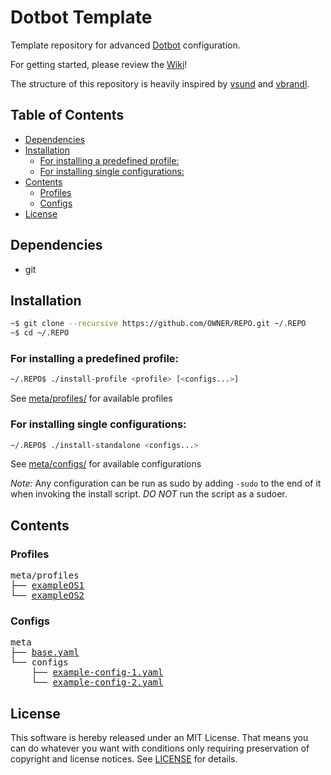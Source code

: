 # Dotbot Template
Template repository for advanced [Dotbot](https://github.com/anishathalye/dotbot) configuration.

For getting started, please review the [Wiki](https://github.com/ecarlson94/dotbot-template/wiki)!

The structure of this repository is heavily inspired by [vsund](https://github.com/vsund/dotfiles) and [vbrandl](https://github.com/vbrandl/dotfiles).

## Table of Contents
<!-- TOC GFM -->

- [Dependencies](#dependencies)
- [Installation](#installation)
    - [For installing a predefined profile:](#for-installing-a-predefined-profile)
    - [For installing single configurations:](#for-installing-single-configurations)
- [Contents](#contents)
    - [Profiles](#profiles)
    - [Configs](#configs)
- [License](#license)

<!-- /TOC -->

## Dependencies
- git

## Installation

```bash
~$ git clone --recursive https://github.com/OWNER/REPO.git ~/.REPO
~$ cd ~/.REPO
```

### For installing a predefined profile:

```bash
~/.REPO$ ./install-profile <profile> [<configs...>]
```
See [meta/profiles/](./meta/profiles) for available profiles


### For installing single configurations:

```bash
~/.REPO$ ./install-standalone <configs...>
```
See [meta/configs/](./meta/configs) for available configurations

_*Note:*_ Any configuration can be run as sudo by adding `-sudo` to the end of it when invoking the install script.
*DO NOT* run the script as a sudoer.

## Contents

### Profiles
<pre>
meta/profiles
├── <a href="./meta/profiles/exampleOS1" title="exampleOS1">exampleOS1</a>
└── <a href="./meta/profiles/exampleOS2" title="exampleOS2">exampleOS2</a>
</pre>

### Configs
<pre>
meta
├── <a href="./meta/base.yaml" title="base.yaml">base.yaml</a>
└── configs
    ├── <a href="./meta/configs/example-config-1.yaml" title="example-config-1.yaml">example-config-1.yaml</a>
    └── <a href="./meta/configs/example-config-2.yaml" title="example-config-2.yaml">example-config-2.yaml</a>
</pre>



## License
This software is hereby released under an MIT License. That means you can do whatever you want with conditions only requiring preservation of copyright and license notices.
See [LICENSE](./LICENSE) for details.
